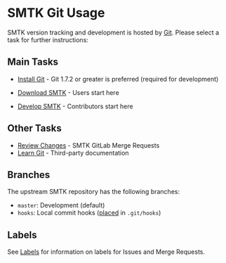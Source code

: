 SMTK Git Usage
==================

SMTK version tracking and development is hosted by [Git](http://git-scm.com).
Please select a task for further instructions:

Main Tasks
----------

* [Install Git](http://public.kitware.com/Wiki/Git/Download) -
  Git 1.7.2 or greater is preferred (required for development)

* [Download SMTK](download.md) - Users start here

* [Develop SMTK](develop.md) - Contributors start here

Other Tasks
-----------

* [Review Changes](https://gitlab.kitware.com/cmb/smtk/merge_requests) -
  SMTK GitLab Merge Requests
* [Learn Git](http://public.kitware.com/Wiki/Git/Resources) -
  Third-party documentation

Branches
--------

The upstream SMTK repository has the following branches:

* `master`: Development (default)
* `hooks`: Local commit hooks
   ([placed](http://public.kitware.com/Wiki/Git/Hooks#Local) in `.git/hooks`)

Labels
------

See [Labels](labels.md) for information on labels for Issues and Merge Requests.
